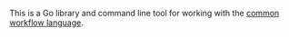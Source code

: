 This is a Go library and command line tool for working with the [common workflow language](https://commonwl.org).
